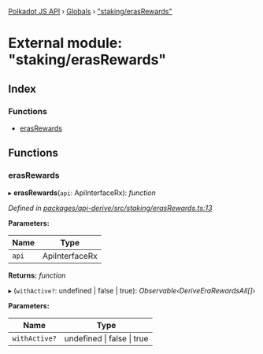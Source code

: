 [Polkadot JS API](../README.md) › [Globals](../globals.md) › ["staking/erasRewards"](_staking_erasrewards_.md)

# External module: "staking/erasRewards"

## Index

### Functions

* [erasRewards](_staking_erasrewards_.md#erasrewards)

## Functions

###  erasRewards

▸ **erasRewards**(`api`: ApiInterfaceRx): *function*

*Defined in [packages/api-derive/src/staking/erasRewards.ts:13](https://github.com/polkadot-js/api/blob/0a6c6ec4c5/packages/api-derive/src/staking/erasRewards.ts#L13)*

**Parameters:**

Name | Type |
------ | ------ |
`api` | ApiInterfaceRx |

**Returns:** *function*

▸ (`withActive?`: undefined | false | true): *Observable‹DeriveEraRewardsAll[]›*

**Parameters:**

Name | Type |
------ | ------ |
`withActive?` | undefined &#124; false &#124; true |
